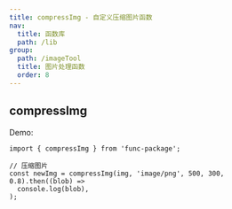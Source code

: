 ```yaml
---
title: compressImg - 自定义压缩图片函数
nav:
  title: 函数库
  path: /lib
group:
  path: /imageTool
  title: 图片处理函数
  order: 8
---
```


## compressImg

Demo:

```tsx | pure
import { compressImg } from 'func-package';

// 压缩图片
const newImg = compressImg(img, 'image/png', 500, 300, 0.8).then((blob) =>
  console.log(blob),
);
```
